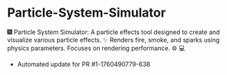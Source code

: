 # Particle-System-Simulator
🎆 Particle System Simulator: A particle effects tool designed to create and visualize various particle effects. ✨ Renders fire, smoke, and sparks using physics parameters. Focuses on rendering performance. ⚙️ 💻


- Automated update for PR #1-1760490779-638